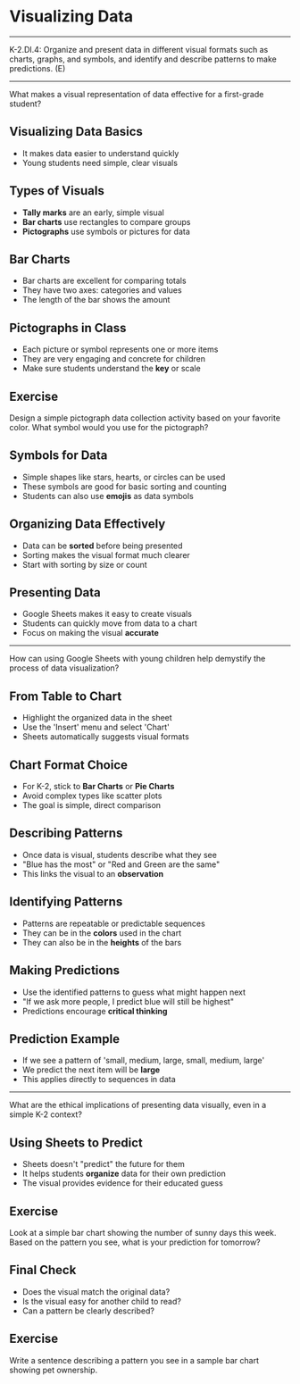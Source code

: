 # Visualizing Data

---

K-2.DI.4: Organize and present data in different
visual formats such as charts, graphs, and
symbols, and identify and describe patterns to
make predictions. (E)

---

What makes a visual representation of data effective for a first-grade student?

## Visualizing Data Basics

- It makes data easier to understand quickly
- Young students need simple, clear visuals

## Types of Visuals

- **Tally marks** are an early, simple visual
- **Bar charts** use rectangles to compare groups
- **Pictographs** use symbols or pictures for data

## Bar Charts

- Bar charts are excellent for comparing totals
- They have two axes: categories and values
- The length of the bar shows the amount

## Pictographs in Class

- Each picture or symbol represents one or more items
- They are very engaging and concrete for children
- Make sure students understand the **key** or scale

## Exercise

Design a simple pictograph data collection activity based on your favorite color. What symbol would you use for the pictograph?

## Symbols for Data

- Simple shapes like stars, hearts, or circles can be used
- These symbols are good for basic sorting and counting
- Students can also use **emojis** as data symbols

## Organizing Data Effectively

- Data can be **sorted** before being presented
- Sorting makes the visual format much clearer
- Start with sorting by size or count

## Presenting Data

- Google Sheets makes it easy to create visuals
- Students can quickly move from data to a chart
- Focus on making the visual **accurate**

---

How can using Google Sheets with young children help demystify the process of data visualization?

## From Table to Chart

- Highlight the organized data in the sheet
- Use the 'Insert' menu and select 'Chart'
- Sheets automatically suggests visual formats

## Chart Format Choice

- For K-2, stick to **Bar Charts** or **Pie Charts**
- Avoid complex types like scatter plots
- The goal is simple, direct comparison

## Describing Patterns

- Once data is visual, students describe what they see
- "Blue has the most" or "Red and Green are the same"
- This links the visual to an **observation**

## Identifying Patterns

- Patterns are repeatable or predictable sequences
- They can be in the **colors** used in the chart
- They can also be in the **heights** of the bars

## Making Predictions

- Use the identified patterns to guess what might happen next
- "If we ask more people, I predict blue will still be highest"
- Predictions encourage **critical thinking**

## Prediction Example

- If we see a pattern of 'small, medium, large, small, medium, large'
- We predict the next item will be **large**
- This applies directly to sequences in data

---

What are the ethical implications of presenting data visually, even in a simple K-2 context?

## Using Sheets to Predict

- Sheets doesn't "predict" the future for them
- It helps students **organize** data for their own prediction
- The visual provides evidence for their educated guess

## Exercise

Look at a simple bar chart showing the number of sunny days this week. Based on the pattern you see, what is your prediction for tomorrow?

## Final Check

- Does the visual match the original data?
- Is the visual easy for another child to read?
- Can a pattern be clearly described?

## Exercise

Write a sentence describing a pattern you see in a sample bar chart showing pet ownership.